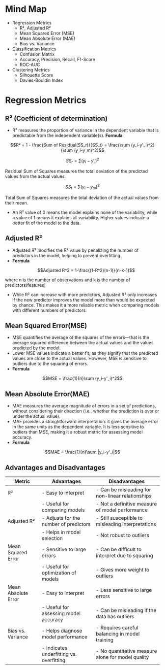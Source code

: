 # Mind Map
- Regression Metrics
  - R², Adjusted R²
  - Mean Squared Error (MSE)
  - Mean Absolute Error (MAE)
  - Bias vs. Variance
- Classification Metrics
  - Confusion Matrix
  - Accuracy, Precision, Recall, F1-Score
  - ROC-AUC
- Clustering Metrics
  - Silhouette Score
  - Davies-Bouldin Index
# Regression Metrics
## R² (Coefficient of determination)
- R² measures the proportion of variance in the dependent variable that is predictable from the independent variable(s).
**Formula**
```math
R² = 1 - \frac{Sum of Residual(SS_r)}{SS_t}

 = \frac{\sum (y_i-y'_i)^2}{\sum (y_i-y_m)^2}
```
```math
SS_r =  \sum (y_i-y'_i)^2
```
Residual Sum of Squares measures the total deviation of the predicted values from the actual values.
```math
SS_t = \sum (y_i-y_m)^2
```
Total Sum of Squares measures the total deviation of the actual values from their mean.
- An R² value of 0 means the model explains none of the variability, while a value of 1 means it explains all variability. Higher values indicate a better fit of the model to the data.

## Adjusted R²
- Adjusted R² modifies the R² value by penalizing the number of predictors in the model, helping to prevent overfitting.
- **Formula**
  ```math
  Adjusted R^2 = 1-\frac{(1-R^2)(n-1)}{n-k-1}
  ```
where n is the number of observations and k is the number of predictors(features)
- While R² can increase with more predictors, Adjusted R² only increases if the new predictor improves the model more than would be expected by chance. This makes it a more reliable metric when comparing models with different numbers of predictors.

## Mean Squared Error(MSE)
- MSE quantifies the average of the squares of the errors—that is the average squared difference between the actual values and the values predicted by the model.
- Lower MSE values indicate a better fit, as they signify that the predicted values are close to the actual values. However, MSE is sensitive to outliers due to the squaring of errors.
- **Formula**
```math
MSE =  \frac{1}{n}\sum (y_i-y'_i)^2
```
## Mean Absolute Error(MAE)
- MAE measures the average magnitude of errors in a set of predictions, without considering their direction (i.e., whether the prediction is over or under the actual value).
- MAE provides a straightforward interpretation: it gives the average error in the same units as the dependent variable. It is less sensitive to outliers than MSE, making it a robust metric for assessing model accuracy.
- **Formula**
```math
MAE =  \frac{1}{n}\sum |y_i-y'_i|
```

## Advantages and Disadvantages
| Metric                 | Advantages                                          | Disadvantages                                      |
|-----------------------|----------------------------------------------------|---------------------------------------------------|
| R²                    | - Easy to interpret                                 | - Can be misleading for non-linear relationships   |
|                       | - Useful for comparing models                       | - Not a definitive measure of model performance    |
| Adjusted R²           | - Adjusts for the number of predictors             | - Still susceptible to misleading interpretations   |
|                       | - Helps in model selection                          | - Not robust to outliers                           |
| Mean Squared Error    | - Sensitive to large errors                         | - Can be difficult to interpret due to squaring    |
|                       | - Useful for optimization of models                 | - Gives more weight to outliers                    |
| Mean Absolute Error    | - Easy to interpret                                 | - Less sensitive to large errors                    |
|                       | - Useful for assessing model accuracy               | - Can be misleading if the data has outliers      |
| Bias vs. Variance     | - Helps diagnose model performance                  | - Requires careful balancing in model training     |
|                       | - Indicates underfitting vs. overfitting           | - No quantitative measure alone for model quality   |
